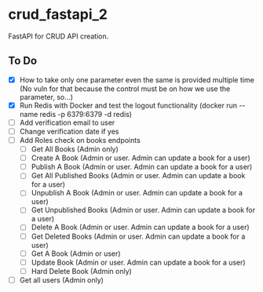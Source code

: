 # crud_fastapi_2

FastAPI for CRUD API creation.

## To Do

- [x] How to take only one parameter even the same is provided multiple time (No vuln for that because the control must be on how we use the parameter, so...)
- [x] Run Redis with Docker and test the logout functionality (docker run --name redis -p 6379:6379 -d redis)
- [ ] Add verification email to user
- [ ] Change verification date if yes
- [ ] Add Roles check on books endpoints
  - [ ] Get All Books (Admin only)
  - [ ] Create A Book (Admin or user. Admin can update a book for a user)
  - [ ] Publish A Book (Admin or user. Admin can update a book for a user)
  - [ ] Get All Published Books (Admin or user. Admin can update a book for a user)
  - [ ] Unpublish A Book (Admin or user. Admin can update a book for a user)
  - [ ] Get Unpublished Books (Admin or user. Admin can update a book for a user)
  - [ ] Delete A Book (Admin or user. Admin can update a book for a user)
  - [ ] Get Deleted Books (Admin or user. Admin can update a book for a user)
  - [ ] Get A Book (Admin or user)
  - [ ] Update Book (Admin or user. Admin can update a book for a user)
  - [ ] Hard Delete Book (Admin only)
- [ ] Get all users (Admin only)